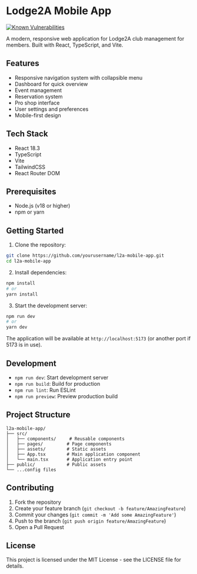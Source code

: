 # Lodge2A Mobile App

[![Known Vulnerabilities](https://snyk.io/test/github/erichamilt0n/l2a-mobile-app/badge.svg)](https://snyk.io/test/github/erichamilt0n/l2a-mobile-app)

A modern, responsive web application for Lodge2A club management for members. Built with React, TypeScript, and Vite.

## Features

- Responsive navigation system with collapsible menu
- Dashboard for quick overview
- Event management
- Reservation system
- Pro shop interface
- User settings and preferences
- Mobile-first design

## Tech Stack

- React 18.3
- TypeScript
- Vite
- TailwindCSS
- React Router DOM

## Prerequisites

- Node.js (v18 or higher)
- npm or yarn

## Getting Started

1. Clone the repository:
```bash
git clone https://github.com/yourusername/l2a-mobile-app.git
cd l2a-mobile-app
```

2. Install dependencies:
```bash
npm install
# or
yarn install
```

3. Start the development server:
```bash
npm run dev
# or
yarn dev
```

The application will be available at `http://localhost:5173` (or another port if 5173 is in use).

## Development

- `npm run dev`: Start development server
- `npm run build`: Build for production
- `npm run lint`: Run ESLint
- `npm run preview`: Preview production build

## Project Structure

```
l2a-mobile-app/
├── src/
│   ├── components/     # Reusable components
│   ├── pages/         # Page components
│   ├── assets/        # Static assets
│   ├── App.tsx        # Main application component
│   └── main.tsx       # Application entry point
├── public/            # Public assets
└── ...config files
```

## Contributing

1. Fork the repository
2. Create your feature branch (`git checkout -b feature/AmazingFeature`)
3. Commit your changes (`git commit -m 'Add some AmazingFeature'`)
4. Push to the branch (`git push origin feature/AmazingFeature`)
5. Open a Pull Request

## License

This project is licensed under the MIT License - see the LICENSE file for details.
